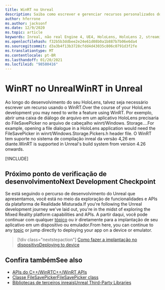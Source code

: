 ```yaml
---
title: WinRT no Unreal
description: Saiba como escrever e gerenciar recursos personalizados do WinRT em aplicativos de realidade misturados reais para dispositivos HoloLens.
author: hferrone
ms.author: jacksonf
ms.date: 12/9/2020
ms.topic: article
keywords: Inreal, não real Engine 4, UE4, HoloLens, HoloLens 2, streaming, comunicação remota, realidade mista, desenvolvimento, introdução, recursos, novo projeto, emulador, documentação, guias, recursos, hologramas, desenvolvimento de jogos, headset de realidade misturada, headset de realidade mista do Windows, headset de realidade virtual, WinRT, DLL
ms.openlocfilehash: f32b5b3ddbee2e24e61d08b0a1b887b7b06e6da4
ms.sourcegitcommit: d3a3b4f13b3728cfdd4d43035c806c0791d3f2fe
ms.translationtype: MT
ms.contentlocale: pt-BR
ms.lasthandoff: 01/20/2021
ms.locfileid: "98580416"
---
```

# <a name="winrt-in-unreal"></a><span data-ttu-id="7bfe2-104">WinRT no Unreal</span><span class="sxs-lookup"><span data-stu-id="7bfe2-104">WinRT in Unreal</span></span>

<span data-ttu-id="7bfe2-105">Ao longo do desenvolvimento do seu HoloLens, talvez seja necessário escrever um recurso usando o WinRT.</span><span class="sxs-lookup"><span data-stu-id="7bfe2-105">Over the course of your HoloLens development you may need to write a feature using WinRT.</span></span> <span data-ttu-id="7bfe2-106">Por exemplo, abrir uma caixa de diálogo de arquivo em um aplicativo HoloLens precisaria do FileSavePicker no arquivo de cabeçalho winrt/Windows. Storage....</span><span class="sxs-lookup"><span data-stu-id="7bfe2-106">For example, opening a file dialogue in a HoloLens application would need the FileSavePicker in winrt/Windows.Storage.Pickers.h header file.</span></span> <span data-ttu-id="7bfe2-107">O WinRT tem suporte no sistema de compilação inreal da versão 4,26 em diante.</span><span class="sxs-lookup"><span data-stu-id="7bfe2-107">WinRT is supported in Unreal's build system from version 4.26 onwards.</span></span>

[!INCLUDE[](includes/tabs-winRT.md)]

## <a name="next-development-checkpoint"></a><span data-ttu-id="7bfe2-108">Próximo ponto de verificação de desenvolvimento</span><span class="sxs-lookup"><span data-stu-id="7bfe2-108">Next Development Checkpoint</span></span>

<span data-ttu-id="7bfe2-109">Se está seguindo o percurso de desenvolvimento do Unreal que apresentamos, você está no meio da exploração de funcionalidades e APIs da plataforma de Realidade Misturada.</span><span class="sxs-lookup"><span data-stu-id="7bfe2-109">If you're following the Unreal development journey we've laid out, you're in the midst of exploring the Mixed Reality platform capabilities and APIs.</span></span> <span data-ttu-id="7bfe2-110">A partir daqui, você pode continuar com qualquer [tópico](unreal-development-overview.md#3-advanced-features) ou ir diretamente para a implantação de seu aplicativo em um dispositivo ou emulador.</span><span class="sxs-lookup"><span data-stu-id="7bfe2-110">From here, you can continue to any [topic](unreal-development-overview.md#3-advanced-features) or jump directly to deploying your app on a device or emulator.</span></span>

> [!div class="nextstepaction"]
> [<span data-ttu-id="7bfe2-111">Como fazer a implantação no dispositivo</span><span class="sxs-lookup"><span data-stu-id="7bfe2-111">Deploying to device</span></span>](unreal-deploying.md)

## <a name="see-also"></a><span data-ttu-id="7bfe2-112">Confira também</span><span class="sxs-lookup"><span data-stu-id="7bfe2-112">See also</span></span>

* [<span data-ttu-id="7bfe2-113">APIs do C++/WinRT</span><span class="sxs-lookup"><span data-stu-id="7bfe2-113">C++/WinRT APIs</span></span>](/windows/uwp/cpp-and-winrt-apis/)
* [<span data-ttu-id="7bfe2-114">Classe FileSavePicker</span><span class="sxs-lookup"><span data-stu-id="7bfe2-114">FileSavePicker class</span></span>](/uwp/api/Windows.Storage.Pickers.FileSavePicker) 
* [<span data-ttu-id="7bfe2-115">Bibliotecas de terceiros inreais</span><span class="sxs-lookup"><span data-stu-id="7bfe2-115">Unreal Third-Party Libraries</span></span>](https://docs.unrealengine.com/Programming/BuildTools/UnrealBuildTool/ThirdPartyLibraries/index.html)